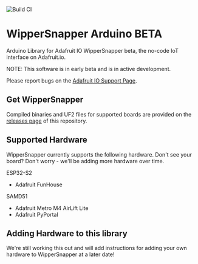 ![Build CI](https://github.com/adafruit/Adafruit_Wippersnapper_Arduino/actions/workflows/githubci.yml/badge.svg)

# WipperSnapper Arduino BETA
Arduino Library for Adafruit IO WipperSnapper beta, the no-code IoT interface on Adafruit.io.

NOTE: This software is in early beta and is in active development.

Please report bugs on the [Adafruit IO Support Page](https://io.adafruit.com/support).

## Get WipperSnapper
Compiled binaries and UF2 files for supported boards are provided on the [releases page](https://github.com/adafruit/Adafruit_Wippersnapper_Arduino/releases) of this repository.

## Supported Hardware
WipperSnapper currently supports the following hardware. Don't see your board? Don't worry - we'll be adding more hardware over time.

ESP32-S2
* Adafruit FunHouse

SAMD51
* Adafruit Metro M4 AirLift Lite
* Adafruit PyPortal

## Adding Hardware to this library
We're still working this out and will add instructions for adding your own hardware to WipperSnapper at a later date!